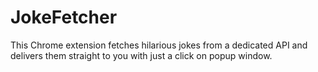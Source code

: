 # JokeFetcher
 This Chrome extension fetches hilarious jokes from a dedicated API and delivers them straight to you with just a click on popup window.
